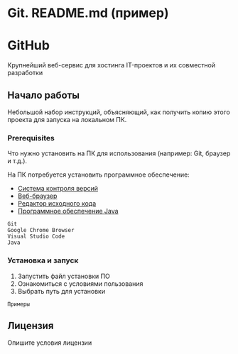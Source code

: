 # Git. README.md (пример) #
# GitHub #
Крупнейший веб-сервис для хостинга IT-проектов и их совместной разработки

## Начало работы ##
Небольшой набор инструкций, объясняющий, как получить копию этого проекта для запуска на локальном ПК.


### Prerequisites ###
Что нужно установить на ПК для использования (например: Git, браузер и т.д.).

На ПК потребуется установить программное обеспечение:
- [Система контроля версий](https://gitforwindows.org/)
- [Веб-браузер](https://www.google.ru/chrome/)
- [Редактор исходного кода](https://code.visualstudio.com/)
- [Программное обеспечение Java](https://www.java.com/ru/)

``` 
Git
Google Chrome Browser
Visual Studio Code
Java
```
### Установка и запуск ###
1. Запустить файл установки ПО
2. Ознакомиться с условиями пользования
3. Выбрать путь для установки

```
Примеры
```

## Лицензия ##
Опишите условия лицензии